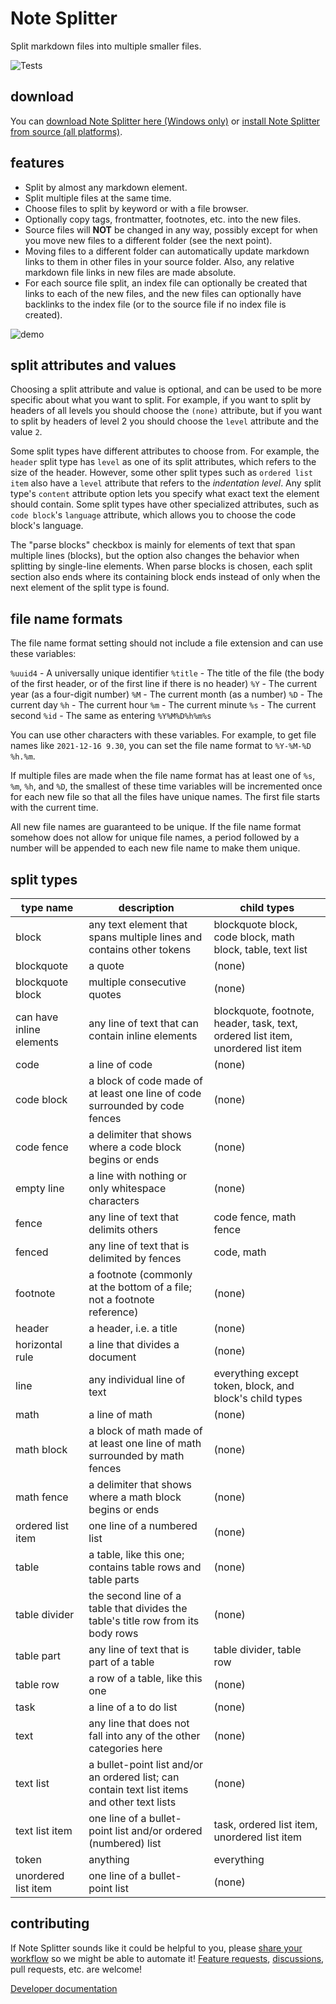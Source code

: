 # Note Splitter

Split markdown files into multiple smaller files.

![Tests](https://github.com/wheelercj/note-splitter/actions/workflows/tests.yml/badge.svg)

## download

You can [download Note Splitter here (Windows only)](https://github.com/wheelercj/note-splitter/releases) or [install Note Splitter from source (all platforms)](https://github.com/wheelercj/note-splitter/blob/main/docs/dev-env.md).

## features

* Split by almost any markdown element.
* Split multiple files at the same time.
* Choose files to split by keyword or with a file browser.
* Optionally copy tags, frontmatter, footnotes, etc. into the new files.
* Source files will **NOT** be changed in any way, possibly except for when you move new files to a different folder (see the next point).
* Moving files to a different folder can automatically update markdown links to them in other files in your source folder. Also, any relative markdown file links in new files are made absolute.
* For each source file split, an index file can optionally be created that links to each of the new files, and the new files can optionally have backlinks to the index file (or to the source file if no index file is created).

![demo](docs/images/demo.png)

## split attributes and values

Choosing a split attribute and value is optional, and can be used to be more specific about what you want to split. For example, if you want to split by headers of all levels you should choose the `(none)` attribute, but if you want to split by headers of level 2 you should choose the `level` attribute and the value `2`.

Some split types have different attributes to choose from. For example, the `header` split type has `level` as one of its split attributes, which refers to the size of the header. However, some other split types such as `ordered list item` also have a `level` attribute that refers to the _indentation level_. Any split type's `content` attribute option lets you specify what exact text the element should contain. Some split types have other specialized attributes, such as `code block`'s `language` attribute, which allows you to choose the code block's language.

The "parse blocks" checkbox is mainly for elements of text that span multiple lines (blocks), but the option also changes the behavior when splitting by single-line elements. When parse blocks is chosen, each split section also ends where its containing block ends instead of only when the next element of the split type is found.

## file name formats

The file name format setting should not include a file extension and can use these variables:

`%uuid4` - A universally unique identifier
`%title` - The title of the file (the body of the first header, or of the first line if there is no header)
`%Y` - The current year (as a four-digit number)
`%M` - The current month (as a number)
`%D` - The current day
`%h` - The current hour
`%m` - The current minute
`%s` - The current second
`%id` - The same as entering `%Y%M%D%h%m%s`

You can use other characters with these variables. For example, to get file names like `2021-12-16 9.30`, you can set the file name format to `%Y-%M-%D %h.%m`.

If multiple files are made when the file name format has at least one of `%s`, `%m`, `%h`, and `%D`, the smallest of these time variables will be incremented once for each new file so that all the files have unique names. The first file starts with the current time.

All new file names are guaranteed to be unique. If the file name format somehow does not allow for unique file names, a period followed by a number will be appended to each new file name to make them unique.

## split types

| type name                | description                                                                      | child types                             |
|--------------------------|----------------------------------------------------------------------------------|------------------------------------------|
| block                    | any text element that spans multiple lines and contains other tokens                                      | blockquote block, code block, math block, table, text list                                   |
| blockquote               | a quote                                                                          | (none)                 |
| blockquote block         | multiple consecutive quotes                                                      | (none)                                    |
| can have inline elements | any line of text that can contain inline elements                                | blockquote, footnote, header, task, text, ordered list item, unordered list item                                     |
| code                     | a line of code                                                                   | (none)                                   |
| code block               | a block of code made of at least one line of code surrounded by code fences      | (none)                                    |
| code fence               | a delimiter that shows where a code block begins or ends                         | (none)                                    |
| empty line               | a line with nothing or only whitespace characters                                | (none)                                     |
| fence                    | any line of text that delimits others                                            | code fence, math fence                                     |
| fenced                   | any line of text that is delimited by fences                                     | code, math                                     |
| footnote                 | a footnote (commonly at the bottom of a file; not a footnote reference)          | (none)                 |
| header                   | a header, i.e. a title                                                           | (none)                 |
| horizontal rule          | a line that divides a document                                                   | (none)                                     |
| line                     | any individual line of text                                                      | everything except token, block, and block's child types                                    |
| math                     | a line of math                                                                   | (none)                                   |
| math block               | a block of math made of at least one line of math surrounded by math fences      | (none)                                    |
| math fence               | a delimiter that shows where a math block begins or ends                         | (none)                                    |
| ordered list item        | one line of a numbered list                                                      | (none) |
| table                    | a table, like this one; contains table rows and table parts                                                           | (none)                                    |
| table divider            | the second line of a table that divides the table's title row from its body rows | (none)                               |
| table part               | any line of text that is part of a table                                         | table divider, table row                                     |
| table row                | a row of a table, like this one                                                  | (none)                               |
| task                     | a line of a to do list                                                           | (none) |
| text                     | any line that does not fall into any of the other categories here                | (none)                 |
| text list                | a bullet-point list and/or an ordered list; can contain text list items and other text lists                                       | (none)                                    |
| text list item           | one line of a bullet-point list and/or ordered (numbered) list                   | task, ordered list item, unordered list item                                     |
| token                    | anything                                                                         | everything                                       |
| unordered list item      | one line of a bullet-point list                                                  | (none) |

## contributing

If Note Splitter sounds like it could be helpful to you, please [share your workflow](https://github.com/wheelercj/note-splitter/discussions/17) so we might be able to automate it! [Feature requests](https://github.com/wheelercj/note-splitter/issues), [discussions](https://github.com/wheelercj/note-splitter/discussions), pull requests, etc. are welcome!

[Developer documentation](https://note-splitter.readthedocs.io/)

